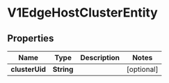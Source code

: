 # V1EdgeHostClusterEntity

## Properties
Name | Type | Description | Notes
------------ | ------------- | ------------- | -------------
**clusterUid** | **String** |  |  [optional]
